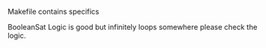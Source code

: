 Makefile contains specifics

BooleanSat Logic is good but infinitely loops somewhere please check the logic.  